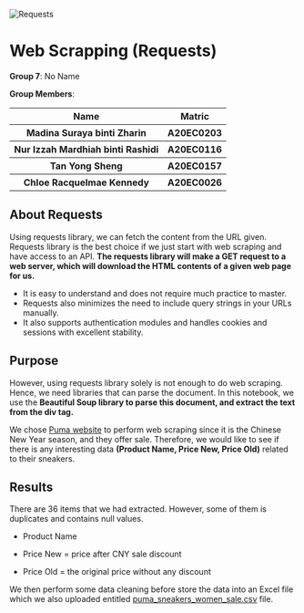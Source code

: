 ![Requests](https://media.licdn.com/dms/image/C4E12AQFncA0AxujAng/article-cover_image-shrink_600_2000/0/1520086554238?e=2147483647&v=beta&t=ZvpayB6CfpbF7YCWJlynIyYqkBR23iRZpj2kd2XDR5E)

# **Web Scrapping (Requests)**

**Group 7**: No Name

**Group Members**:
<table>
  <tr>
    <th>Name</th>
    <th>Matric</th>
  </tr>
  <tr>
    <th>Madina Suraya binti Zharin</th>
    <th>A20EC0203</th>
  </tr>
  <tr>
    <th>Nur Izzah Mardhiah binti Rashidi</th>
    <th>A20EC0116</th>
  </tr>
    <tr>
    <th>Tan Yong Sheng</th>
    <th>A20EC0157</th>
  </tr>
    <tr>
    <th>Chloe Racquelmae Kennedy</th>
    <th>A20EC0026</th>
  </tr>
</table>

## About Requests
Using requests library, we can fetch the content from the URL given. Requests library is the best choice if we just start with web scraping and have access to an API. <b>The requests library will make a GET request to a web server, which will download the HTML contents of a given web page for us.</b>

- It is easy to understand and does not require much practice to master. 
- Requests also minimizes the need to include query strings in your URLs manually. 
- It also supports authentication modules and handles cookies and sessions with excellent stability.

## Purpose

However, using requests library solely is not enough to do web scraping. Hence, we need libraries that can parse the document. In this notebook, we use the <b>Beautiful Soup library to parse this document, and extract the text from the div tag.</b>

We chose [Puma website](https://my.puma.com/my/en/women/shoes/sneakers) to perform web scraping since it is the Chinese New Year season, and they offer sale. Therefore, we would like to see if there is any interesting data **(Product Name, Price New, Price Old)** related to their sneakers. 

## Results
There are 36 items that we had extracted. However, some of them is duplicates and contains null values. 

- Product Name 

- Price New = price after CNY sale discount

- Price Old = the original price without any discount

We then perform some data cleaning before store the data into an Excel file which we also uploaded entitled [puma_sneakers_women_sale.csv](https://github.com/drshahizan/python-web/blob/main/requests/puma_sneakers_women_sale.csv) file. 
